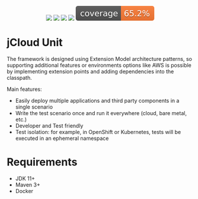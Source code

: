 <p align="center">
    <a href="https://github.com/snowdrop/jcloud-unit/graphs/contributors" alt="Contributors">
        <img src="https://img.shields.io/github/contributors/snowdrop/jcloud-unit"/></a>
    <a href="https://github.com/snowdrop/jcloud-unit/pulse" alt="Activity">
        <img src="https://img.shields.io/github/commit-activity/m/snowdrop/jcloud-unit"/></a>
    <a href="https://github.com/snowdrop/jcloud-unit/actions/workflows/daily.yaml" alt="Build Status">
        <img src="https://github.com/snowdrop/jcloud-unit/actions/workflows/daily.yaml/badge.svg"></a>
    <a href="https://github.com/snowdrop/jcloud-unit" alt="Top Language">
        <img src="https://img.shields.io/github/languages/top/snowdrop/jcloud-unit"></a>
    <a href="https://github.com/snowdrop/jcloud-unit" alt="Coverage">
        <img src=".github/badges/jacoco.svg"></a>
</p>

# jCloud Unit

The framework is designed using Extension Model architecture patterns, so supporting additional features or environments options
like AWS is possible by implementing extension points and adding dependencies into the classpath.

Main features:

- Easily deploy multiple applications and third party components in a single scenario
- Write the test scenario once and run it everywhere (cloud, bare metal, etc.)
- Developer and Test friendly
- Test isolation: for example, in OpenShift or Kubernetes, tests will be executed in an ephemeral namespace

# Requirements

- JDK 11+
- Maven 3+
- Docker